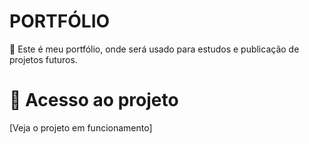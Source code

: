 # PORTFÓLIO

📍 Este é meu portfólio, onde será usado para estudos e publicação de projetos futuros.

# 📂 Acesso ao projeto

[Veja o projeto em funcionamento]
